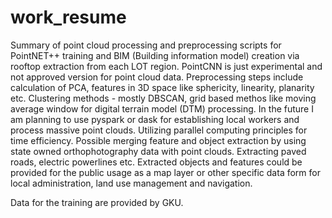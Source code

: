 # work_resume

Summary of point cloud processing and preprocessing scripts for PointNET++ training and BIM (Building information model) creation via rooftop extraction from each LOT region.
PointCNN is just experimental and not approved version for point cloud data.
Preprocessing steps include calculation of PCA, features in 3D space like sphericity, linearity, planarity etc.
Clustering methods - mostly DBSCAN, grid based methos like moving  average window for digital terrain model (DTM) processing.
In the future I am planning to use pyspark or dask for establishing local workers and process massive point clouds. Utilizing parallel computing principles for time efficiency.
Possible merging feature and object extraction by using state owned orthophotography data with point clouds. Extracting paved roads, electric powerlines etc. Extracted objects and features could be provided for the public usage as a map layer or other specific data form for local administration, land use management and navigation.

Data for the training are provided by GKU.
